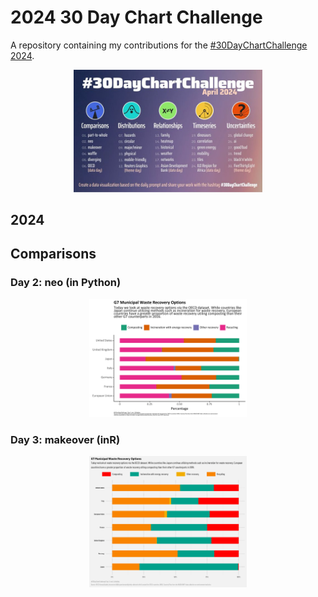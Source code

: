# 2024 30 Day Chart Challenge

A repository containing my contributions for the [#30DayChartChallenge 2024](https://30daychartchallenge.org/).

<p align="center">
<img src="2024_prompts.jpg?raw=true" width=60%>
</p>

## 2024
## Comparisons

### Day 2: neo (in Python)
<p align="center">
  <img src="charts/02_neo.png?raw=true" width=50%>
</p>

### Day 3: makeover (inR)
<p align="center">
  <img src="charts/03_makeover.png?raw=true" width=50%>
</p>
